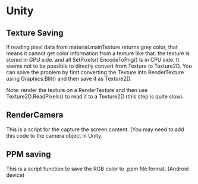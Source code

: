 # Unity

Texture Saving 
---------------------

If reading pixel data from material.mainTexture returns grey color, that means it cannot get color information from a texture like that. the texture is stored in GPU side. and all SetPixels() EncodeToPng() is in CPU side.
It seems not to be possible to directly convert from Texture to Texture2D. You can solve the problem by first converting the Texture into RenderTexture using Graphics.Blit() and then save it as Texture2D.

Note: render the texture on a RenderTexture and then use Texture2D.ReadPixels() to read it to a Texture2D (this step is quite slow).



RenderCamera
-----------------
This is a script for the capture the screen content. (You may need to add this code to the camera object in Unity. 


PPM saving
----------------
This is a script function to save the RGB color to .ppm file format. (Android device)


